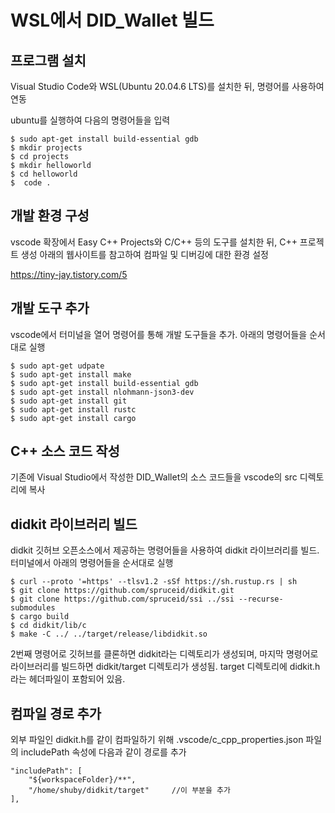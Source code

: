# WSL에서 DID_Wallet 빌드

## 프로그램 설치
Visual Studio Code와 WSL(Ubuntu 20.04.6 LTS)를 설치한 뒤, 명령어를 사용하여 연동

ubuntu를 실행하여 다음의 명령어들을 입력

    $ sudo apt-get install build-essential gdb
    $ mkdir projects
    $ cd projects
    $ mkdir helloworld
    $ cd helloworld
    $  code .

## 개발 환경 구성
vscode 확장에서 Easy C++ Projects와 C/C++ 등의 도구를 설치한 뒤, C++ 프로젝트 생성
아래의 웹사이트를 참고하여 컴파일 및 디버깅에 대한 환경 설정

https://tiny-jay.tistory.com/5


## 개발 도구 추가
vscode에서 터미널을 열어 명령어를 통해 개발 도구들을 추가. 아래의 명령어들을 순서대로 실행

    $ sudo apt-get udpate
    $ sudo apt-get install make
    $ sudo apt-get install build-essential gdb
    $ sudo apt-get install nlohmann-json3-dev
    $ sudo apt-get install git
    $ sudo apt-get install rustc
    $ sudo apt-get install cargo

## C++ 소스 코드 작성
기존에 Visual Studio에서 작성한 DID_Wallet의 소스 코드들을 vscode의 src 디렉토리에 복사

## didkit 라이브러리 빌드
didkit 깃허브 오픈소스에서 제공하는 명령어들을 사용하여 didkit 라이브러리를 빌드. 터미널에서 아래의 명령어들을 순서대로 실행

    $ curl --proto '=https' --tlsv1.2 -sSf https://sh.rustup.rs | sh
    $ git clone https://github.com/spruceid/didkit.git
    $ git clone https://github.com/spruceid/ssi ../ssi --recurse-submodules
    $ cargo build
    $ cd didkit/lib/c
    $ make -C ../ ../target/release/libdidkit.so

2번째 명령어로 깃허브를 클론하면 didkit라는 디렉토리가 생성되며, 마지막 명령어로 라이브러리를 빌드하면 didkit/target 디렉토리가 생성됨. target 디렉토리에 didkit.h라는 헤더파일이 포함되어 있음.

## 컴파일 경로 추가
외부 파일인 didkit.h를 같이 컴파일하기 위해 .vscode/c_cpp_properties.json 파일의 includePath 속성에 다음과 같이 경로를 추가

    "includePath": [
        "${workspaceFolder}/**",
        "/home/shuby/didkit/target"     //이 부분을 추가
    ],







